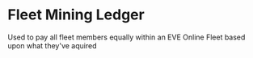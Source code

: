 # Fleet Mining Ledger

Used to pay all fleet members equally within an EVE Online Fleet based upon what they've aquired
